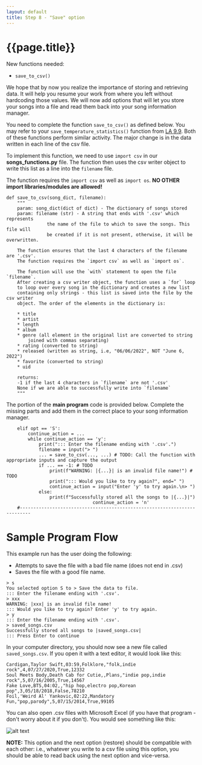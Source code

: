 ```yaml
---
layout: default
title: Step 8 - "Save" option
---
```


# {{page.title}}


New functions needed:
* `save_to_csv()`

We hope that by now you realize the importance of storing and retrieving data. It will help you resume your work from where you left without hardcoding those values. We will now add options that will let you store your songs into a file and read them back into your song information manager.

You need to complete the function ```save_to_csv()``` as defined below. You may refer to your ```save_temperature_statistics()``` function from [LA 9.9](https://learn.zybooks.com/zybook/UCSBCMPSCW8MatniFall2022/chapter/9/section/9). Both of these functions perform similar activity. The major change is in the data written in each line of the csv file.

To implement this function, we need to use `import csv` in our **songs\_functions.py** file.
The function then uses the csv writer object to write this list as a line into the `filename` file.

The function requires the `import csv` as well as `import os`. **NO OTHER import libraries/modules are allowed!**

```
def save_to_csv(song_dict, filename):
    """
    param: song_dict(dict of dict) - The dictionary of songs stored 
    param: filename (str) - A string that ends with '.csv' which represents
               the name of the file to which to save the songs. This file will
               be created if it is not present, otherwise, it will be overwritten.

    The function ensures that the last 4 characters of the filename are '.csv'.
    The function requires the `import csv` as well as `import os`.

    The function will use the `with` statement to open the file `filename`.
    After creating a csv writer object, the function uses a `for` loop
    to loop over every song in the dictionary and creates a new list
    containing only strings - this list is saved into the file by the csv writer
    object. The order of the elements in the dictionary is:

    * title
    * artist
    * length
    * album
    * genre (all element in the original list are converted to string
        joined with commas separating)
    * rating (converted to string)
    * released (written as string, i.e, "06/06/2022", NOT "June 6, 2022")
    * favorite (converted to string)
    * uid

    returns:
    -1 if the last 4 characters in `filename` are not '.csv'
    None if we are able to successfully write into `filename`
    """
```

The portion of the **main program** code is provided below. Complete the missing parts and add them in the correct place to your song information manager.

```
	elif opt == 'S':
		continue_action = ...
		while continue_action == 'y':
			print("::: Enter the filename ending with '.csv'.")
			filename = input("> ")
			... = save_to_csv(..., ...) # TODO: Call the function with appropriate inputs and capture the output
			if ... == -1: # TODO
				print(f"WARNING: |{...}| is an invalid file name!") # TODO
				print("::: Would you like to try again?", end=" ")
				continue_action = input("Enter 'y' to try again.\n> ")
			else:
				print(f"Successfully stored all the songs to |{...}|")
                                continue_action = 'n'
	#--------------------------------------------------------------------------
```

# Sample Program Flow

This example run has the user doing the following:
* Attempts to save the file with a bad file name (does not end in .csv)
* Saves the file with a good file name.

```
> s
You selected option S to > Save the data to file.
::: Enter the filename ending with '.csv'.
> xxx
WARNING: |xxx| is an invalid file name!
::: Would you like to try again? Enter 'y' to try again.
> y
::: Enter the filename ending with '.csv'.
> saved_songs.csv
Successfully stored all songs to |saved_songs.csv|
::: Press Enter to continue
```

In your computer directory, you should now see a new file called `saved_songs.csv`. If you open it with a text editor, it would look like this:
```
Cardigan,Taylor Swift,03:59,Folklore,"folk,indie rock",4,07/27/2020,True,12332
Soul Meets Body,Death Cab for Cutie,,Plans,"indie pop,indie rock",5,07/16/2005,True,14567
Fake Love,BTS,04:02,,"hip hop,electro pop,Korean pop",3,05/18/2018,False,78210
Foil,'Weird Al' Yankovic,02:22,Mandatory Fun,"pop,parody",5,07/15/2014,True,99105
```
You can also open .csv files with Microsoft Excel (if you have that program - don't worry about it if you don't). You would see something like this:

![alt text](https://sites.cs.ucsb.edu/~zmatni/excel.png "Excel screen shot")

**NOTE:** This option and the next option (restore) should be compatible with each other: i.e., whatever you write to a csv file using this option, you should be able to read back using the next option and vice-versa.





